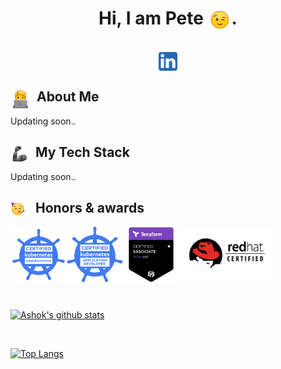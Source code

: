 
<!--
**ashokalinux/ashokalinux** is a ✨ _special_ ✨ repository because its `README.md` (this file) appears on your GitHub profile.

Here are some ideas to get you started:

- 🔭 I’m currently working on ...
- 🌱 I’m currently learning ...
- 👯 I’m looking to collaborate on ...
- 🤔 I’m looking for help with ...
- 💬 Ask me about ...
- 📫 How to reach me: ...
- 😄 Pronouns: ...
- ⚡ Fun fact: ...
-->


<h1 style = font-size: "50px" align="center"> Hi, I am Pete <img align="center" src="https://raw.githubusercontent.com/heydrdev/devtools/main/emojis/telegram/winking-face.gif" width="38" />. 
<p align="center">

<!-- Connect With Me: Linkedin -->
<a href="https://www.linkedin.com/in/ashok-shelke-12966751" target="blank"><img align="center" src="https://raw.githubusercontent.com/heydrdev/devtools/main/icons/linkedin.png"  alt="ashok" width="30" /></a>
</p>

<!-- About Me -->
<h2 style = font-size: "50px" align=" left"><img src="https://raw.githubusercontent.com/heydrdev/devtools/main/emojis/telegram/technologist.gif" width="32" align="left"/>&nbsp <b>About Me</b></h2>

<p align="left">

</p>
Updating soon..
<br>

<!--My Tech Stack -->
<h2 style = font-size: "50px" align="left"><img src="https://raw.githubusercontent.com/heydrdev/devtools/main/emojis/telegram/mechanical-arm.gif" width="30" align="left"/>&nbsp <b>My Tech Stack</b></h2>
<p align="left">
Updating soon..
</p>

<!--Honors & awards -->
<h2 style = font-size: "50px" align="left"><img src="https://raw.githubusercontent.com/heydrdev/devtools/main/emojis/telegram/partying-face.gif" width="30" align="left"/>&nbsp <b>Honors & awards</b></h2>
  
  
<p align="left">
<a href="https://www.credly.com/badges/7bf94e57-b678-406b-ba3b-df9e1d793ce4/public_url" target="blank"><img align="left" src="https://github.com/ashokalinux/ashokalinux/blob/main/certificates/cka_from_cncfsite__281_29.png"  alt="cka" width="90" /></a>
</p>
<p align="left">
<a href="https://www.credly.com/badges/056c45b5-8ea6-4f9e-a1f6-5d409320a8f7/public_url" target="blank"><img align="left" src="https://github.com/ashokalinux/ashokalinux/blob/main/certificates/ckad_from_cncfsite.png"  alt="ckad" width="90" /></a>
</p>
</p>
<p align="left">
<a href="https://www.credly.com/badges/07228ae0-52ab-4d2a-8a9b-db1fb4a2f090/linked_in_profile" target="blank"><img align="left" src="https://github.com/ashokalinux/ashokalinux/blob/main/certificates/Terraform.png"  alt="terraform" width="90" /></a>
</p>
</p>
<p align="left">
<a href="https://www.credly.com/badges/056c45b5-8ea6-4f9e-a1f6-5d409320a8f7/public_url" target="blank"><img align="left" src="https://github.com/ashokalinux/ashokalinux/blob/main/certificates/red-hat-certification.png"  alt="redhat" width="150" /></a>
</p>
<br>
<br>
<br>
<br>
<br>
<br>
<br>
  
  [![Ashok's github stats](https://github-readme-stats.vercel.app/api?username=ashokalinux&count_private=true&show_icons=true&theme=radical&hide_rank=false)](https://github.com/anuraghazra/github-readme-stats)

<br>

[![Top Langs](https://github-readme-stats.vercel.app/api/top-langs/?username=ashokalinux)](https://github.com/anuraghazra/github-readme-stats)


<br>
<br>
<br>
